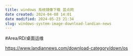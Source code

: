 ```yaml
---
title: windows 系统镜像下载 蓝点网
date created: 2024-04-08 14:01
date modified: 2024-05-23 21:34
slug: windows-system-image-download-landian-news
---
```

#Area/RD/桌面运维 

https://www.landiannews.com/download-category/down/os